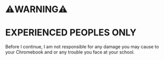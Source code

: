 # ⚠️WARNING⚠️
# EXPERIENCED PEOPLES ONLY                                                                                                         
Before I continue, I am not responsible for any damage you may cause to your Chromebook and or any trouble you face at your school.
#


